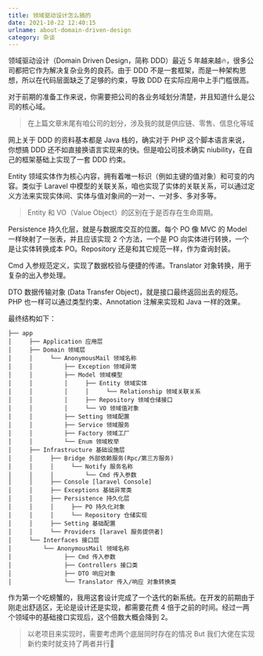 ```yaml
---
title: 领域驱动设计怎么搞的
date: 2021-10-22 12:40:15
urlname: about-domain-driven-design
category: 杂谈
---
```


领域驱动设计（Domain Driven Design，简称 DDD）最近 5 年越来越🔥，很多公司都把它作为解决复杂业务的良药。由于 DDD 不是一套框架，而是一种架构思想，所以在代码层面缺乏了足够的约束，导致 DDD 在实际应用中上手门槛很高。

<!-- more -->

对于前期的准备工作来说，你需要把公司的各业务域划分清楚，并且知道什么是公司的核心域。

> 在上篇文章末尾有咱公司的划分，涉及我的就是供应链、零售、信息化等域

网上关于 DDD 的资料基本都是 Java 栈的，确实对于 PHP 这个脚本语言来说，你想搞 DDD 还不如直接换语言实现来的快。但是咱公司技术确实 niubility，在自己的框架基础上实现了一套 DDD 约束。

Entity 领域实体作为核心内容，拥有着唯一标识（例如主键的值对象）和可变的内容。类似于 Laravel 中模型的关联关系，咱也实现了实体的关联关系，可以通过定义方法来实现实体间、实体与值对象间的一对一、一对多、多对多等。

> Entity 和 VO（Value Object）的区别在于是否存在生命周期。

Persistence 持久化层，就是与数据库交互的位置。每个 PO 像 MVC 的 Model 一样映射了一张表，并且应该实现 2 个方法，一个是 PO 向实体进行转换，一个是让实体转换成本 PO。Repository 还是和其它规范一样，作为查询封装。

Cmd 入参规范定义，实现了数据校验与便捷的传递。Translator 对象转换，用于复杂的出入参处理。

DTO 数据传输对象 (Data Transfer Object)，就是接口最终返回出去的规范。PHP 也一样可以通过类型约束、Annotation 注解来实现和 Java 一样的效果。

最终结构如下：

```
├── app
│     ├── Application 应用层
│     ├── Domain 领域层
│     │     └── AnonymousMail 领域名称
│     │         ├── Exception 领域异常
│     │         ├── Model 领域模型
│     │         │     ├── Entity 领域实体
│     │         │     │     └── Relationship 领域关联关系
│     │         │     ├── Repository 领域仓储接口
│     │         │     └── VO 领域值对象
│     │         ├── Setting 领域配置
│     │         ├── Service 领域服务
│     │         ├── Factory 领域工厂
│     │         └── Enum 领域枚举
│     ├── Infrastructure 基础设施层
│     │     ├── Bridge 外部依赖服务(Rpc/第三方服务)
│     │     │     └── Notify 服务名称
│     │     │         └── Cmd 传入参数
│     │     ├── Console [laravel Console]
│     │     ├── Exceptions 基础异常类
│     │     ├── Persistence 持久化层
│     │     │     ├── PO 持久化对象
│     │     │     └── Repository 仓储实现
│     │     ├── Setting 基础配置
│     │     └── Providers [laravel 服务提供者]
│     └── Interfaces 接口层
│         └── AnonymousMail 领域名称
│               ├── Cmd 传入参数
│               ├── Controllers 接口类
│               ├── DTO 响应对象
│               └── Translator 传入/响应 对象转换类
```

作为第一个吃螃蟹的，我用这套设计完成了一个迭代的新系统。在开发的前期由于刚走出舒适区，无论是设计还是实现，都需要花费 4 倍于之前的时间。经过一两个领域中的基础接口实现后，这个倍数大概会降到 2。

> 以老项目来实现时，需要考虑两个底层同时存在的情况
> But 我们大佬在实现新约束时就支持了两者并行🤩
